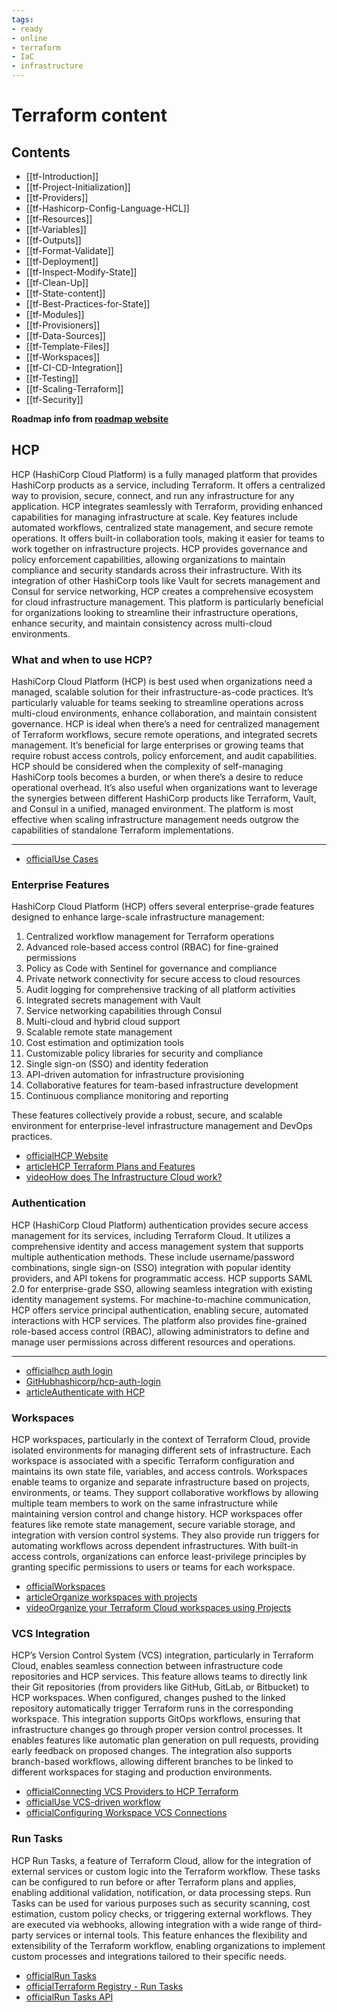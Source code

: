 ```yaml
---
tags:
- ready
- online
- terraform
- IaC
- infrastructure
---
```


# Terraform content

## Contents

- [[tf-Introduction]]
- [[tf-Project-Initialization]]
- [[tf-Providers]]
- [[tf-Hashicorp-Config-Language-HCL]]
- [[tf-Resources]]
- [[tf-Variables]]
- [[tf-Outputs]]
- [[tf-Format-Validate]]
- [[tf-Deployment]]
- [[tf-Inspect-Modify-State]]
- [[tf-Clean-Up]]
- [[tf-State-content]]
- [[tf-Best-Practices-for-State]]
- [[tf-Modules]]
- [[tf-Provisioners]]
- [[tf-Data-Sources]]
- [[tf-Template-Files]]
- [[tf-Workspaces]]
- [[tf-CI-CD-Integration]]
- [[tf-Testing]]
- [[tf-Scaling-Terraform]]
- [[tf-Security]]

__Roadmap info from [roadmap website](https://roadmap.sh/terraform/)__

## HCP

HCP (HashiCorp Cloud Platform) is a fully managed platform that provides HashiCorp products as a service, including Terraform. It offers a centralized way to provision, secure, connect, and run any infrastructure for any application. HCP integrates seamlessly with Terraform, providing enhanced capabilities for managing infrastructure at scale. Key features include automated workflows, centralized state management, and secure remote operations. It offers built-in collaboration tools, making it easier for teams to work together on infrastructure projects. HCP provides governance and policy enforcement capabilities, allowing organizations to maintain compliance and security standards across their infrastructure. With its integration of other HashiCorp tools like Vault for secrets management and Consul for service networking, HCP creates a comprehensive ecosystem for cloud infrastructure management. This platform is particularly beneficial for organizations looking to streamline their infrastructure operations, enhance security, and maintain consistency across multi-cloud environments.

### What and when to use HCP?

HashiCorp Cloud Platform (HCP) is best used when organizations need a managed, scalable solution for their infrastructure-as-code practices. It’s particularly valuable for teams seeking to streamline operations across multi-cloud environments, enhance collaboration, and maintain consistent governance. HCP is ideal when there’s a need for centralized management of Terraform workflows, secure remote operations, and integrated secrets management. It’s beneficial for large enterprises or growing teams that require robust access controls, policy enforcement, and audit capabilities. HCP should be considered when the complexity of self-managing HashiCorp tools becomes a burden, or when there’s a desire to reduce operational overhead. It’s also useful when organizations want to leverage the synergies between different HashiCorp products like Terraform, Vault, and Consul in a unified, managed environment. The platform is most effective when scaling infrastructure management needs outgrow the capabilities of standalone Terraform implementations.

---

- [officialUse Cases](https://developer.hashicorp.com/terraform/intro/use-cases)

### Enterprise Features

HashiCorp Cloud Platform (HCP) offers several enterprise-grade features designed to enhance large-scale infrastructure management:

1. Centralized workflow management for Terraform operations
2. Advanced role-based access control (RBAC) for fine-grained permissions
3. Policy as Code with Sentinel for governance and compliance
4. Private network connectivity for secure access to cloud resources
5. Audit logging for comprehensive tracking of all platform activities
6. Integrated secrets management with Vault
7. Service networking capabilities through Consul
8. Multi-cloud and hybrid cloud support
9. Scalable remote state management
10. Cost estimation and optimization tools
11. Customizable policy libraries for security and compliance
12. Single sign-on (SSO) and identity federation
13. API-driven automation for infrastructure provisioning
14. Collaborative features for team-based infrastructure development
15. Continuous compliance monitoring and reporting

These features collectively provide a robust, secure, and scalable environment for enterprise-level infrastructure management and DevOps practices.

- [officialHCP Website](https://www.hashicorp.com/cloud)
- [articleHCP Terraform Plans and Features](https://developer.hashicorp.com/terraform/cloud-docs/overview)
- [videoHow does The Infrastructure Cloud work?](https://www.youtube.com/watch?v=zWWGsJrWj5E)

### Authentication

HCP (HashiCorp Cloud Platform) authentication provides secure access management for its services, including Terraform Cloud. It utilizes a comprehensive identity and access management system that supports multiple authentication methods. These include username/password combinations, single sign-on (SSO) integration with popular identity providers, and API tokens for programmatic access. HCP supports SAML 2.0 for enterprise-grade SSO, allowing seamless integration with existing identity management systems. For machine-to-machine communication, HCP offers service principal authentication, enabling secure, automated interactions with HCP services. The platform also provides fine-grained role-based access control (RBAC), allowing administrators to define and manage user permissions across different resources and operations.

---

- [officialhcp auth login](https://developer.hashicorp.com/hcp/docs/cli/commands/auth/login)
- [GitHubhashicorp/hcp-auth-login](https://github.com/hashicorp/hcp-auth-action)
- [articleAuthenticate with HCP](https://registry.terraform.io/providers/hashicorp/hcp/latest/docs/guides/auth)

### Workspaces

HCP workspaces, particularly in the context of Terraform Cloud, provide isolated environments for managing different sets of infrastructure. Each workspace is associated with a specific Terraform configuration and maintains its own state file, variables, and access controls. Workspaces enable teams to organize and separate infrastructure based on projects, environments, or teams. They support collaborative workflows by allowing multiple team members to work on the same infrastructure while maintaining version control and change history. HCP workspaces offer features like remote state management, secure variable storage, and integration with version control systems. They also provide run triggers for automating workflows across dependent infrastructures. With built-in access controls, organizations can enforce least-privilege principles by granting specific permissions to users or teams for each workspace.

- [officialWorkspaces](https://developer.hashicorp.com/terraform/cloud-docs/workspaces)
- [articleOrganize workspaces with projects](https://developer.hashicorp.com/terraform/tutorials/cloud/projects)
- [videoOrganize your Terraform Cloud workspaces using Projects](https://www.youtube.com/watch?v=J1T1tbU6wAU)

### VCS Integration

HCP’s Version Control System (VCS) integration, particularly in Terraform Cloud, enables seamless connection between infrastructure code repositories and HCP services. This feature allows teams to directly link their Git repositories (from providers like GitHub, GitLab, or Bitbucket) to HCP workspaces. When configured, changes pushed to the linked repository automatically trigger Terraform runs in the corresponding workspace. This integration supports GitOps workflows, ensuring that infrastructure changes go through proper version control processes. It enables features like automatic plan generation on pull requests, providing early feedback on proposed changes. The integration also supports branch-based workflows, allowing different branches to be linked to different workspaces for staging and production environments.

- [officialConnecting VCS Providers to HCP Terraform](https://developer.hashicorp.com/terraform/cloud-docs/vcs)
- [officialUse VCS-driven workflow](https://developer.hashicorp.com/terraform/tutorials/cloud-get-started/cloud-vcs-change)
- [officialConfiguring Workspace VCS Connections](https://developer.hashicorp.com/terraform/cloud-docs/workspaces/settings/vcs)

### Run Tasks

HCP Run Tasks, a feature of Terraform Cloud, allow for the integration of external services or custom logic into the Terraform workflow. These tasks can be configured to run before or after Terraform plans and applies, enabling additional validation, notification, or data processing steps. Run Tasks can be used for various purposes such as security scanning, cost estimation, custom policy checks, or triggering external workflows. They are executed via webhooks, allowing integration with a wide range of third-party services or internal tools. This feature enhances the flexibility and extensibility of the Terraform workflow, enabling organizations to implement custom processes and integrations tailored to their specific needs.

- [officialRun Tasks](https://developer.hashicorp.com/terraform/cloud-docs/workspaces/settings/run-tasks)
- [officialTerraform Registry - Run Tasks](https://registry.terraform.io/browse/run-tasks)
- [officialRun Tasks API](https://developer.hashicorp.com/terraform/cloud-docs/api-docs/run-tasks/run-tasks)
